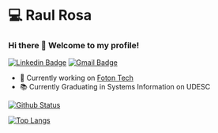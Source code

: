 # :computer: Raul Rosa

### Hi there 👋 Welcome to my profile!

[![Linkedin Badge](https://img.shields.io/badge/-LinkedIn-blue?style=flat-square&logo=Linkedin&logoColor=white&link=https://www.linkedin.com/in/raulvictorrosa/)](https://www.linkedin.com/in/raulvictorrosa/)
[![Gmail Badge](https://img.shields.io/badge/-Gmail-c14438?style=flat-square&logo=Gmail&logoColor=white&link=mailto:raulvictorrosa@gmail.com)](mailto:raulvictorrosa@gmail.com)

- 🔭 Currently working on [Foton Tech](https://fotontech.io/)
- 📚 Currently Graduating in Systems Information on UDESC

[![Github Status](https://github-readme-stats.vercel.app/api?username=raulvictorrosa&show_icons=true&title_color=fff&icon_color=79ff97&text_color=9f9f9f&bg_color=151515)](https://github.com/raulvictorrosa)

[![Top Langs](https://github-readme-stats.vercel.app/api/top-langs/?username=raulvictorrosa&layout=compact&show_icons=true&title_color=fff&icon_color=79ff97&text_color=9f9f9f&bg_color=151515)](https://github.com/raulvictorrosa/github-readme-stats)

<!--
**raulvictorrosa/raulvictorrosa** is a ✨ _special_ ✨ repository because its `README.md` (this file) appears on your GitHub profile.

Here are some ideas to get you started:

- 🔭 I’m currently working on ...
- 🌱 I’m currently learning ...
- 👯 I’m looking to collaborate on ...
- 🤔 I’m looking for help with ...
- 💬 Ask me about ...
- 📫 How to reach me: ...
- 😄 Pronouns: ...
- ⚡ Fun fact: ...
-->
